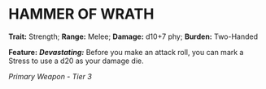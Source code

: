 ﻿---
tags:
  - Item
  - Weapon
name: 'HAMMER OF WRATH'
trait: 'Strength'
range: 'Melee'
damage: 'd10+7 phy'
burden: 'Two-Handed'
feat_name: 'Devastating'
feat_text: 'Before you make an attack roll, you can mark a Stress to use a d20 as your damage die.'
primary_or_secondary: 'Primary Weapon'
tier: 3
---

# HAMMER OF WRATH

**Trait:** Strength; **Range:** Melee; **Damage:** d10+7 phy; **Burden:** Two-Handed

**Feature:** ***Devastating:*** Before you make an attack roll, you can mark a Stress to use a d20 as your damage die.

*Primary Weapon - Tier 3*
